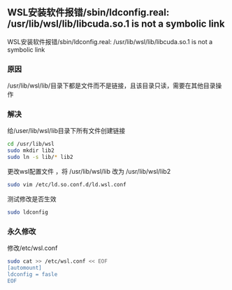 ## WSL安装软件报错/sbin/ldconfig.real: /usr/lib/wsl/lib/libcuda.so.1 is not a symbolic link

WSL安装软件报错/sbin/ldconfig.real: /usr/lib/wsl/lib/libcuda.so.1 is not a symbolic link

### 原因
/usr/lib/wsl/lib/目录下都是文件而不是链接，且该目录只读，需要在其他目录操作

### 解决
给/user/lib/wsl/lib目录下所有文件创建链接
```bash
cd /usr/lib/wsl
sudo mkdir lib2
sudo ln -s lib/* lib2
```

更改wsl配置文件 ，将 /usr/lib/wsl/lib 改为 /usr/lib/wsl/lib2
```bash
sudo vim /etc/ld.so.conf.d/ld.wsl.conf
```

测试修改是否生效
```bash
sudo ldconfig
```

### 永久修改 

修改/etc/wsl.conf
```bash
sudo cat >> /etc/wsl.conf << EOF
[automount]
ldconfig = fasle
EOF 
```
